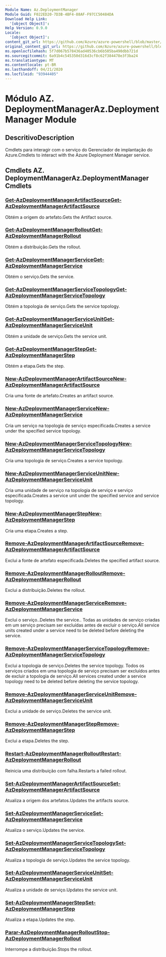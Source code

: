 ```yaml
---
Module Name: Az.DeploymentManager
Module Guid: F022ED20-7D3B-4BF4-88AF-F97CC50484DA
Download Help Link:
  '[object Object]': 
Help Version: 0.9.0
Locale:
  '[object Object]': 
content_git_url: https://github.com/Azure/azure-powershell/blob/master/src/DeploymentManager/DeploymentManager/help/Az.DeploymentManager.md
original_content_git_url: https://github.com/Azure/azure-powershell/blob/master/src/DeploymentManager/DeploymentManager/help/Az.DeploymentManager.md
ms.openlocfilehash: 5f7d067b578436ad40536cb6b505ba490dbb721d
ms.sourcegitcommit: 6a91b4c545350d316d3cf8c62f384478e3f3ba24
ms.translationtype: MT
ms.contentlocale: pt-BR
ms.lasthandoff: 04/21/2020
ms.locfileid: "93944405"
---
```

# <span data-ttu-id="1c7f4-101">Módulo AZ. DeploymentManager</span><span class="sxs-lookup"><span data-stu-id="1c7f4-101">Az.DeploymentManager Module</span></span>
## <span data-ttu-id="1c7f4-102">Descritivo</span><span class="sxs-lookup"><span data-stu-id="1c7f4-102">Description</span></span>
<span data-ttu-id="1c7f4-103">Cmdlets para interagir com o serviço do Gerenciador de implantação do Azure.</span><span class="sxs-lookup"><span data-stu-id="1c7f4-103">Cmdlets to interact with the Azure Deployment Manager service.</span></span>

## <span data-ttu-id="1c7f4-104">Cmdlets AZ. DeploymentManager</span><span class="sxs-lookup"><span data-stu-id="1c7f4-104">Az.DeploymentManager Cmdlets</span></span>
### [<span data-ttu-id="1c7f4-105">Get-AzDeploymentManagerArtifactSource</span><span class="sxs-lookup"><span data-stu-id="1c7f4-105">Get-AzDeploymentManagerArtifactSource</span></span>](Get-AzDeploymentManagerArtifactSource.md)
<span data-ttu-id="1c7f4-106">Obtém a origem do artefato.</span><span class="sxs-lookup"><span data-stu-id="1c7f4-106">Gets the Artifact source.</span></span>

### [<span data-ttu-id="1c7f4-107">Get-AzDeploymentManagerRollout</span><span class="sxs-lookup"><span data-stu-id="1c7f4-107">Get-AzDeploymentManagerRollout</span></span>](Get-AzDeploymentManagerRollout.md)
<span data-ttu-id="1c7f4-108">Obtém a distribuição.</span><span class="sxs-lookup"><span data-stu-id="1c7f4-108">Gets the rollout.</span></span>

### [<span data-ttu-id="1c7f4-109">Get-AzDeploymentManagerService</span><span class="sxs-lookup"><span data-stu-id="1c7f4-109">Get-AzDeploymentManagerService</span></span>](Get-AzDeploymentManagerService.md)
<span data-ttu-id="1c7f4-110">Obtém o serviço.</span><span class="sxs-lookup"><span data-stu-id="1c7f4-110">Gets the service.</span></span>

### [<span data-ttu-id="1c7f4-111">Get-AzDeploymentManagerServiceTopology</span><span class="sxs-lookup"><span data-stu-id="1c7f4-111">Get-AzDeploymentManagerServiceTopology</span></span>](Get-AzDeploymentManagerServiceTopology.md)
<span data-ttu-id="1c7f4-112">Obtém a topologia de serviço.</span><span class="sxs-lookup"><span data-stu-id="1c7f4-112">Gets the service topology.</span></span>

### [<span data-ttu-id="1c7f4-113">Get-AzDeploymentManagerServiceUnit</span><span class="sxs-lookup"><span data-stu-id="1c7f4-113">Get-AzDeploymentManagerServiceUnit</span></span>](Get-AzDeploymentManagerServiceUnit.md)
<span data-ttu-id="1c7f4-114">Obtém a unidade de serviço.</span><span class="sxs-lookup"><span data-stu-id="1c7f4-114">Gets the service unit.</span></span>

### [<span data-ttu-id="1c7f4-115">Get-AzDeploymentManagerStep</span><span class="sxs-lookup"><span data-stu-id="1c7f4-115">Get-AzDeploymentManagerStep</span></span>](Get-AzDeploymentManagerStep.md)
<span data-ttu-id="1c7f4-116">Obtém a etapa.</span><span class="sxs-lookup"><span data-stu-id="1c7f4-116">Gets the step.</span></span>

### [<span data-ttu-id="1c7f4-117">New-AzDeploymentManagerArtifactSource</span><span class="sxs-lookup"><span data-stu-id="1c7f4-117">New-AzDeploymentManagerArtifactSource</span></span>](New-AzDeploymentManagerArtifactSource.md)
<span data-ttu-id="1c7f4-118">Cria uma fonte de artefato.</span><span class="sxs-lookup"><span data-stu-id="1c7f4-118">Creates an artifact source.</span></span>

### [<span data-ttu-id="1c7f4-119">New-AzDeploymentManagerService</span><span class="sxs-lookup"><span data-stu-id="1c7f4-119">New-AzDeploymentManagerService</span></span>](New-AzDeploymentManagerService.md)
<span data-ttu-id="1c7f4-120">Cria um serviço na topologia de serviço especificada.</span><span class="sxs-lookup"><span data-stu-id="1c7f4-120">Creates a service under the specified service topology.</span></span>

### [<span data-ttu-id="1c7f4-121">New-AzDeploymentManagerServiceTopology</span><span class="sxs-lookup"><span data-stu-id="1c7f4-121">New-AzDeploymentManagerServiceTopology</span></span>](New-AzDeploymentManagerServiceTopology.md)
<span data-ttu-id="1c7f4-122">Cria uma topologia de serviço.</span><span class="sxs-lookup"><span data-stu-id="1c7f4-122">Creates a service topology.</span></span>

### [<span data-ttu-id="1c7f4-123">New-AzDeploymentManagerServiceUnit</span><span class="sxs-lookup"><span data-stu-id="1c7f4-123">New-AzDeploymentManagerServiceUnit</span></span>](New-AzDeploymentManagerServiceUnit.md)
<span data-ttu-id="1c7f4-124">Cria uma unidade de serviço na topologia de serviço e serviço especificada.</span><span class="sxs-lookup"><span data-stu-id="1c7f4-124">Creates a service unit under the specified service and service topology.</span></span>

### [<span data-ttu-id="1c7f4-125">New-AzDeploymentManagerStep</span><span class="sxs-lookup"><span data-stu-id="1c7f4-125">New-AzDeploymentManagerStep</span></span>](New-AzDeploymentManagerStep.md)
<span data-ttu-id="1c7f4-126">Cria uma etapa.</span><span class="sxs-lookup"><span data-stu-id="1c7f4-126">Creates a step.</span></span>

### [<span data-ttu-id="1c7f4-127">Remove-AzDeploymentManagerArtifactSource</span><span class="sxs-lookup"><span data-stu-id="1c7f4-127">Remove-AzDeploymentManagerArtifactSource</span></span>](Remove-AzDeploymentManagerArtifactSource.md)
<span data-ttu-id="1c7f4-128">Exclui a fonte de artefato especificada.</span><span class="sxs-lookup"><span data-stu-id="1c7f4-128">Deletes the specified artifact source.</span></span>

### [<span data-ttu-id="1c7f4-129">Remove-AzDeploymentManagerRollout</span><span class="sxs-lookup"><span data-stu-id="1c7f4-129">Remove-AzDeploymentManagerRollout</span></span>](Remove-AzDeploymentManagerRollout.md)
<span data-ttu-id="1c7f4-130">Exclui a distribuição.</span><span class="sxs-lookup"><span data-stu-id="1c7f4-130">Deletes the rollout.</span></span>

### [<span data-ttu-id="1c7f4-131">Remove-AzDeploymentManagerService</span><span class="sxs-lookup"><span data-stu-id="1c7f4-131">Remove-AzDeploymentManagerService</span></span>](Remove-AzDeploymentManagerService.md)
<span data-ttu-id="1c7f4-132">Exclui o serviço..</span><span class="sxs-lookup"><span data-stu-id="1c7f4-132">Deletes the service..</span></span> <span data-ttu-id="1c7f4-133">Todas as unidades de serviço criadas em um serviço precisam ser excluídas antes de excluir o serviço.</span><span class="sxs-lookup"><span data-stu-id="1c7f4-133">All service units created under a service need to be deleted before deleting the service.</span></span>

### [<span data-ttu-id="1c7f4-134">Remove-AzDeploymentManagerServiceTopology</span><span class="sxs-lookup"><span data-stu-id="1c7f4-134">Remove-AzDeploymentManagerServiceTopology</span></span>](Remove-AzDeploymentManagerServiceTopology.md)
<span data-ttu-id="1c7f4-135">Exclui a topologia de serviço.</span><span class="sxs-lookup"><span data-stu-id="1c7f4-135">Deletes the service topology.</span></span> <span data-ttu-id="1c7f4-136">Todos os serviços criados em uma topologia de serviço precisam ser excluídos antes de excluir a topologia de serviço.</span><span class="sxs-lookup"><span data-stu-id="1c7f4-136">All services created under a service topology need to be deleted before deleting the service topology.</span></span>

### [<span data-ttu-id="1c7f4-137">Remove-AzDeploymentManagerServiceUnit</span><span class="sxs-lookup"><span data-stu-id="1c7f4-137">Remove-AzDeploymentManagerServiceUnit</span></span>](Remove-AzDeploymentManagerServiceUnit.md)
<span data-ttu-id="1c7f4-138">Exclui a unidade de serviço.</span><span class="sxs-lookup"><span data-stu-id="1c7f4-138">Deletes the service unit.</span></span>

### [<span data-ttu-id="1c7f4-139">Remove-AzDeploymentManagerStep</span><span class="sxs-lookup"><span data-stu-id="1c7f4-139">Remove-AzDeploymentManagerStep</span></span>](Remove-AzDeploymentManagerStep.md)
<span data-ttu-id="1c7f4-140">Exclui a etapa.</span><span class="sxs-lookup"><span data-stu-id="1c7f4-140">Deletes the step.</span></span>

### [<span data-ttu-id="1c7f4-141">Restart-AzDeploymentManagerRollout</span><span class="sxs-lookup"><span data-stu-id="1c7f4-141">Restart-AzDeploymentManagerRollout</span></span>](Restart-AzDeploymentManagerRollout.md)
<span data-ttu-id="1c7f4-142">Reinicia uma distribuição com falha.</span><span class="sxs-lookup"><span data-stu-id="1c7f4-142">Restarts a failed rollout.</span></span>

### [<span data-ttu-id="1c7f4-143">Set-AzDeploymentManagerArtifactSource</span><span class="sxs-lookup"><span data-stu-id="1c7f4-143">Set-AzDeploymentManagerArtifactSource</span></span>](Set-AzDeploymentManagerArtifactSource.md)
<span data-ttu-id="1c7f4-144">Atualiza a origem dos artefatos.</span><span class="sxs-lookup"><span data-stu-id="1c7f4-144">Updates the artifacts source.</span></span>

### [<span data-ttu-id="1c7f4-145">Set-AzDeploymentManagerService</span><span class="sxs-lookup"><span data-stu-id="1c7f4-145">Set-AzDeploymentManagerService</span></span>](Set-AzDeploymentManagerService.md)
<span data-ttu-id="1c7f4-146">Atualiza o serviço.</span><span class="sxs-lookup"><span data-stu-id="1c7f4-146">Updates the service.</span></span>

### [<span data-ttu-id="1c7f4-147">Set-AzDeploymentManagerServiceTopology</span><span class="sxs-lookup"><span data-stu-id="1c7f4-147">Set-AzDeploymentManagerServiceTopology</span></span>](Set-AzDeploymentManagerServiceTopology.md)
<span data-ttu-id="1c7f4-148">Atualiza a topologia de serviço.</span><span class="sxs-lookup"><span data-stu-id="1c7f4-148">Updates the service topology.</span></span>

### [<span data-ttu-id="1c7f4-149">Set-AzDeploymentManagerServiceUnit</span><span class="sxs-lookup"><span data-stu-id="1c7f4-149">Set-AzDeploymentManagerServiceUnit</span></span>](Set-AzDeploymentManagerServiceUnit.md)
<span data-ttu-id="1c7f4-150">Atualiza a unidade de serviço.</span><span class="sxs-lookup"><span data-stu-id="1c7f4-150">Updates the service unit.</span></span>

### [<span data-ttu-id="1c7f4-151">Set-AzDeploymentManagerStep</span><span class="sxs-lookup"><span data-stu-id="1c7f4-151">Set-AzDeploymentManagerStep</span></span>](Set-AzDeploymentManagerStep.md)
<span data-ttu-id="1c7f4-152">Atualiza a etapa.</span><span class="sxs-lookup"><span data-stu-id="1c7f4-152">Updates the step.</span></span>

### [<span data-ttu-id="1c7f4-153">Parar-AzDeploymentManagerRollout</span><span class="sxs-lookup"><span data-stu-id="1c7f4-153">Stop-AzDeploymentManagerRollout</span></span>](Stop-AzDeploymentManagerRollout.md)
<span data-ttu-id="1c7f4-154">Interrompe a distribuição.</span><span class="sxs-lookup"><span data-stu-id="1c7f4-154">Stops the rollout.</span></span>

